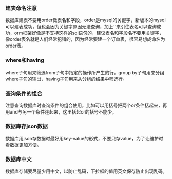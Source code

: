 ### 建表命名注意

  数据库建表不要用order做表名和字段，order是mysql的关键字，新版本的mysql可以建表成功，但也会因为关键字原因无法查询，加上``来引住表名可以查询成功，orm框架好像是不支持这样的sql语句的，建议表名和字段名不要用关键字，像order表名就是人们经常犯错的，因为经常要建一个订单表，很容易想成命名为order表。


### where和having

  where子句用来筛选from子句中指定的操作所产生的行，group by子句用来分组where子句的输出，having子句用来从分组的结果中筛选行。


### 查询条件的组合

  注意查询数据库时查询条件的组合使用，比如可以用括号把两个or条件括起来，再用and与另一个条件连起来，这里括起or的括号不能少。


### 数据库存json数据

  数据库用json存数据时最好用key-value的形式，不要只存value，为了让维护时看数据更加方便。


### 数据库中文

  数据库存储要尽量少用中文，以防止乱码，下拉框的值用英文保存防止出现乱码。










































